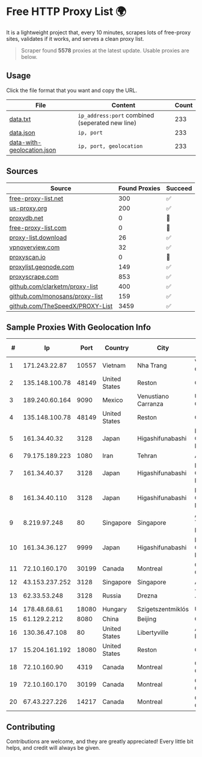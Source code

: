 
# Free HTTP Proxy List 🌍

It is a lightweight project that, every 10 minutes, scrapes lots of free-proxy sites, validates if it works, and serves a clean proxy list.


> Scraper found **5578** proxies at the latest update. Usable proxies are below.

## Usage

Click the file format that you want and copy the URL.


|File|Content|Count|
|----|-------|-----|
|[data.txt](https://raw.githubusercontent.com/themiralay/Proxy-List-World/master/data.txt)|`ip_address:port` combined (seperated new line)|233|
|[data.json](https://raw.githubusercontent.com/themiralay/Proxy-List-World/master/data.json)|`ip, port`|233|
|[data-with-geolocation.json](https://raw.githubusercontent.com/themiralay/Proxy-List-World/master/data-with-geolocation.json)|`ip, port, geolocation`|233|

## Sources

|Source|Found Proxies|Succeed|
|------|-------------|-------|
|[free-proxy-list.net](https://free-proxy-list.net)|300|✅|
|[us-proxy.org](https://www.us-proxy.org)|200|✅|
|[proxydb.net](http://proxydb.net)|0|🚫|
|[free-proxy-list.com](https://free-proxy-list.com/?page=&port=&type%5B%5D=http&type%5B%5D=https&up_time=0&search=Search)|0|🚫|
|[proxy-list.download](https://www.proxy-list.download/HTTP)|26|✅|
|[vpnoverview.com](https://vpnoverview.com/privacy/anonymous-browsing/free-proxy-servers)|32|✅|
|[proxyscan.io](https://www.proxyscan.io)|0|🚫|
|[proxylist.geonode.com](https://proxylist.geonode.com/api/proxy-list?limit=300&page=1&sort_by=lastChecked&sort_type=desc&protocols=http,https)|149|✅|
|[proxyscrape.com](https://api.proxyscrape.com/v2/?request=displayproxies&protocol=http&timeout=10000&country=all&ssl=all&anonymity=all)|853|✅|
|[github.com/clarketm/proxy-list](https://raw.githubusercontent.com/clarketm/proxy-list/master/proxy-list-raw.txt)|400|✅|
|[github.com/monosans/proxy-list](https://raw.githubusercontent.com/monosans/proxy-list/main/proxies/http.txt)|159|✅|
|[github.com/TheSpeedX/PROXY-List](https://raw.githubusercontent.com/TheSpeedX/PROXY-List/master/http.txt)|3459|✅|


## Sample Proxies With Geolocation Info

|#|Ip|Port|Country|City|Internet Service Provider|
|-|--|----|-------|----|-------------------------|
|1|171.243.22.87|10557|Vietnam|Nha Trang|Viettel Corporation|
|2|135.148.100.78|48149|United States|Reston|OVH SAS|
|3|189.240.60.164|9090|Mexico|Venustiano Carranza|Uninet S.A. de C.V.|
|4|135.148.100.78|48149|United States|Reston|OVH SAS|
|5|161.34.40.32|3128|Japan|Higashifunabashi|NTT PC Communications, Inc.|
|6|79.175.189.223|1080|Iran|Tehran|Afranet|
|7|161.34.40.37|3128|Japan|Higashifunabashi|NTT PC Communications, Inc.|
|8|161.34.40.110|3128|Japan|Higashifunabashi|NTT PC Communications, Inc.|
|9|8.219.97.248|80|Singapore|Singapore|Alibaba (US) Technology Co., Ltd.|
|10|161.34.36.127|9999|Japan|Higashifunabashi|NTT PC Communications, Inc.|
|11|72.10.160.170|30199|Canada|Montreal|GloboTech Communications|
|12|43.153.237.252|3128|Singapore|Singapore|Aceville Pte.ltd|
|13|62.33.53.248|3128|Russia|Drezna|TRANS-TELECOM|
|14|178.48.68.61|18080|Hungary|Szigetszentmiklós|UPC|
|15|61.129.2.212|8080|China|Beijing|CHINANET|
|16|130.36.47.108|80|United States|Libertyville|Abbott Laboratories|
|17|15.204.161.192|18080|United States|Reston|OVH SAS|
|18|72.10.160.90|4319|Canada|Montreal|GloboTech Communications|
|19|72.10.160.170|30199|Canada|Montreal|GloboTech Communications|
|20|67.43.227.226|14217|Canada|Montreal|GloboTech Communications|



## Contributing

Contributions are welcome, and they are greatly appreciated! Every
little bit helps, and credit will always be given.

